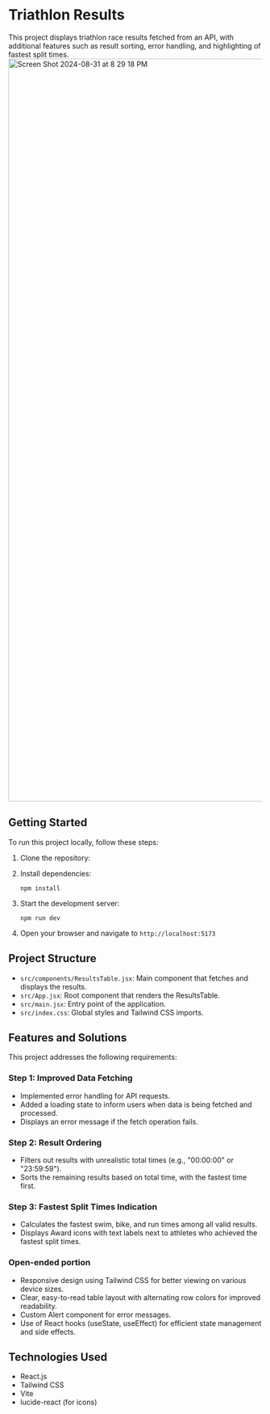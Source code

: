 # Triathlon Results

This project displays triathlon race results fetched from an API, with additional features such as result sorting, error handling, and highlighting of fastest split times.
<img width="1470" alt="Screen Shot 2024-08-31 at 8 29 18 PM" src="https://github.com/user-attachments/assets/92e2b367-9fd8-4e56-b595-04bf45df9694">


## Getting Started

To run this project locally, follow these steps:

1. Clone the repository:

2. Install dependencies:

   ```
   npm install
   ```

3. Start the development server:

   ```
   npm run dev
   ```

4. Open your browser and navigate to `http://localhost:5173`

## Project Structure

- `src/components/ResultsTable.jsx`: Main component that fetches and displays the results.
- `src/App.jsx`: Root component that renders the ResultsTable.
- `src/main.jsx`: Entry point of the application.
- `src/index.css`: Global styles and Tailwind CSS imports.

## Features and Solutions

This project addresses the following requirements:

### Step 1: Improved Data Fetching

- Implemented error handling for API requests.
- Added a loading state to inform users when data is being fetched and processed.
- Displays an error message if the fetch operation fails.

### Step 2: Result Ordering

- Filters out results with unrealistic total times (e.g., "00:00:00" or "23:59:59").
- Sorts the remaining results based on total time, with the fastest time first.

### Step 3: Fastest Split Times Indication

- Calculates the fastest swim, bike, and run times among all valid results.
- Displays Award icons with text labels next to athletes who achieved the fastest split times.

### Open-ended portion

- Responsive design using Tailwind CSS for better viewing on various device sizes.
- Clear, easy-to-read table layout with alternating row colors for improved readability.
- Custom Alert component for error messages.
- Use of React hooks (useState, useEffect) for efficient state management and side effects.

## Technologies Used

- React.js
- Tailwind CSS
- Vite
- lucide-react (for icons)
